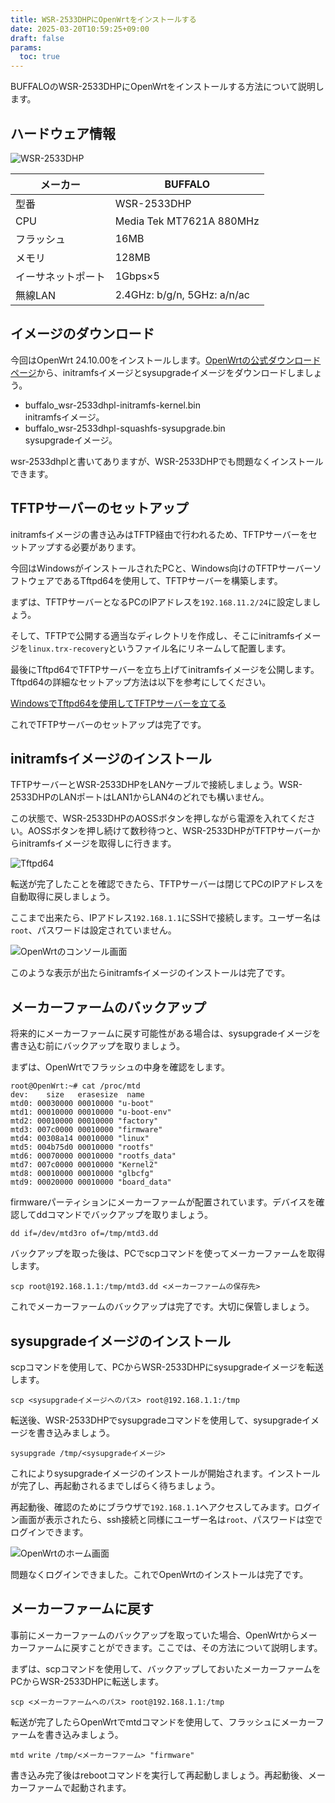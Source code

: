 ```yaml
---
title: WSR-2533DHPにOpenWrtをインストールする
date: 2025-03-20T10:59:25+09:00
draft: false
params:
  toc: true
---
```


BUFFALOのWSR-2533DHPにOpenWrtをインストールする方法について説明します。

## ハードウェア情報

![WSR-2533DHP](images/wsr-2533dhp.webp)

| メーカー           | BUFFALO                     |
| ------------------ | --------------------------- |
| 型番               | WSR-2533DHP                 |
| CPU                | Media Tek MT7621A 880MHz    |
| フラッシュ         | 16MB                        |
| メモリ             | 128MB                       |
| イーサネットポート | 1Gbps×5                    |
| 無線LAN            | 2.4GHz: b/g/n, 5GHz: a/n/ac |

## イメージのダウンロード

今回はOpenWrt 24.10.00をインストールします。[OpenWrtの公式ダウンロードページ](https://downloads.openwrt.org/releases/24.10.0/targets/ramips/mt7621/)から、initramfsイメージとsysupgradeイメージをダウンロードしましょう。

- buffalo_wsr-2533dhpl-initramfs-kernel.bin  
  initramfsイメージ。
- buffalo_wsr-2533dhpl-squashfs-sysupgrade.bin  
  sysupgradeイメージ。

wsr-2533dhplと書いてありますが、WSR-2533DHPでも問題なくインストールできます。

## TFTPサーバーのセットアップ

initramfsイメージの書き込みはTFTP経由で行われるため、TFTPサーバーをセットアップする必要があります。

今回はWindowsがインストールされたPCと、Windows向けのTFTPサーバーソフトウェアであるTftpd64を使用して、TFTPサーバーを構築します。

まずは、TFTPサーバーとなるPCのIPアドレスを`192.168.11.2/24`に設定しましょう。

そして、TFTPで公開する適当なディレクトリを作成し、そこにinitramfsイメージを`linux.trx-recovery`というファイル名にリネームして配置します。

最後にTftpd64でTFTPサーバーを立ち上げてinitramfsイメージを公開します。Tftpd64の詳細なセットアップ方法は以下を参考にしてください。

[WindowsでTftpd64を使用してTFTPサーバーを立てる](/blog/setup-tftp-server-on-windows-using-tftpd64)

これでTFTPサーバーのセットアップは完了です。

## initramfsイメージのインストール

TFTPサーバーとWSR-2533DHPをLANケーブルで接続しましょう。WSR-2533DHPのLANポートはLAN1からLAN4のどれでも構いません。

この状態で、WSR-2533DHPのAOSSボタンを押しながら電源を入れてください。AOSSボタンを押し続けて数秒待つと、WSR-2533DHPがTFTPサーバーからinitramfsイメージを取得しに行きます。

![Tftpd64](images/tftpd64.webp)

転送が完了したことを確認できたら、TFTPサーバーは閉じてPCのIPアドレスを自動取得に戻しましょう。

ここまで出来たら、IPアドレス`192.168.1.1`にSSHで接続します。ユーザー名は`root`、パスワードは設定されていません。

![OpenWrtのコンソール画面](images/openwrt-ssh.webp)

このような表示が出たらinitramfsイメージのインストールは完了です。

## メーカーファームのバックアップ

将来的にメーカーファームに戻す可能性がある場合は、sysupgradeイメージを書き込む前にバックアップを取りましょう。

まずは、OpenWrtでフラッシュの中身を確認をします。

```
root@OpenWrt:~# cat /proc/mtd
dev:    size   erasesize  name
mtd0: 00030000 00010000 "u-boot"
mtd1: 00010000 00010000 "u-boot-env"
mtd2: 00010000 00010000 "factory"
mtd3: 007c0000 00010000 "firmware"
mtd4: 00308a14 00010000 "linux"
mtd5: 004b75d0 00010000 "rootfs"
mtd6: 00070000 00010000 "rootfs_data"
mtd7: 007c0000 00010000 "Kernel2"
mtd8: 00010000 00010000 "glbcfg"
mtd9: 00020000 00010000 "board_data"
```

firmwareパーティションにメーカーファームが配置されています。デバイスを確認してddコマンドでバックアップを取りましょう。

```
dd if=/dev/mtd3ro of=/tmp/mtd3.dd
```

バックアップを取った後は、PCでscpコマンドを使ってメーカーファームを取得します。

```
scp root@192.168.1.1:/tmp/mtd3.dd <メーカーファームの保存先>
```

これでメーカーファームのバックアップは完了です。大切に保管しましょう。

## sysupgradeイメージのインストール

scpコマンドを使用して、PCからWSR-2533DHPにsysupgradeイメージを転送します。

```
scp <sysupgradeイメージへのパス> root@192.168.1.1:/tmp
```

転送後、WSR-2533DHPでsysupgradeコマンドを使用して、sysupgradeイメージを書き込みましょう。

```
sysupgrade /tmp/<sysupgradeイメージ>
```

これによりsysupgradeイメージのインストールが開始されます。インストールが完了し、再起動されるまでしばらく待ちましょう。

再起動後、確認のためにブラウザで`192.168.1.1`へアクセスしてみます。ログイン画面が表示されたら、ssh接続と同様にユーザー名は`root`、パスワードは空でログインできます。

![OpenWrtのホーム画面](images/openwrt-home.webp)

問題なくログインできました。これでOpenWrtのインストールは完了です。

## メーカーファームに戻す

事前にメーカーファームのバックアップを取っていた場合、OpenWrtからメーカーファームに戻すことができます。ここでは、その方法について説明します。

まずは、scpコマンドを使用して、バックアップしておいたメーカーファームをPCからWSR-2533DHPに転送します。

```
scp <メーカーファームへのパス> root@192.168.1.1:/tmp
```

転送が完了したらOpenWrtでmtdコマンドを使用して、フラッシュにメーカーファームを書き込みましょう。

```
mtd write /tmp/<メーカーファーム> "firmware"
```

書き込み完了後はrebootコマンドを実行して再起動しましょう。再起動後、メーカーファームで起動されます。
